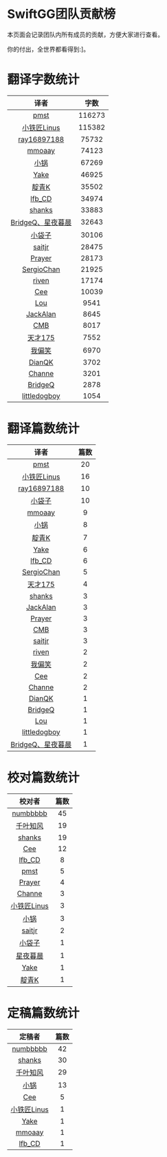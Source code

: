 
# SwiftGG团队贡献榜

本页面会记录团队内所有成员的贡献，方便大家进行查看。

你的付出，全世界都看得到:]。

# 翻译字数统计

| 译者 | 字数 |
| :------------: | :------------: |
| [pmst](http://www.jianshu.com/users/596f2ba91ce9/latest_articles) | 116273 |
| [小铁匠Linus](http://weibo.com/linusling) | 115382 |
| [ray16897188](http://www.jianshu.com/users/97c49dfd1f9f/latest_articles) | 75732 |
| [mmoaay](http://blog.csdn.net/mmoaay) | 74123 |
| [小锅](http://www.jianshu.com/users/3b40e55ec6d5/latest_articles) | 67269 |
| [Yake](http://blog.csdn.net/yake_099) | 46925 |
| [靛青K](http://www.dianqk.org/) | 35502 |
| [lfb_CD](http://weibo.com/lfbWb) | 34974 |
| [shanks](http://codebuild.me/) | 33883 |
| [BridgeQ、星夜暮晨](undefined) | 32643 |
| [小袋子](http://daizi.me) | 30106 |
| [saitjr](http://www.brighttj.com) | 28475 |
| [Prayer](http://www.futantan.com) | 28173 |
| [SergioChan](https://github.com/SergioChan) | 21925 |
| [riven](http://weibo.com/riven0951) | 17174 |
| [Cee](https://github.com/Cee) | 10039 |
| [Lou](undefined) | 9541 |
| [JackAlan](http://ijack.pw/) | 8645 |
| [CMB](https://github.com/chenmingbiao) | 8017 |
| [天才175](http://weibo.com/u/2916092907) | 7552 |
| [我偏笑](http://blog.csdn.net/nsnirvana) | 6970 |
| [DianQK](undefined) | 3702 |
| [Channe](undefined) | 3201 |
| [BridgeQ](http://wxgbridgeq.github.io/) | 2878 |
| [littledogboy](undefined) | 1054 |


# 翻译篇数统计

| 译者 | 篇数 |
| :------------: | :------------: |
| [pmst](http://www.jianshu.com/users/596f2ba91ce9/latest_articles) | 20 |
| [小铁匠Linus](http://weibo.com/linusling) | 16 |
| [ray16897188](http://www.jianshu.com/users/97c49dfd1f9f/latest_articles) | 10 |
| [小袋子](http://daizi.me) | 10 |
| [mmoaay](http://blog.csdn.net/mmoaay) | 9 |
| [小锅](http://www.jianshu.com/users/3b40e55ec6d5/latest_articles) | 8 |
| [靛青K](http://www.dianqk.org/) | 7 |
| [Yake](http://blog.csdn.net/yake_099) | 6 |
| [lfb_CD](http://weibo.com/lfbWb) | 6 |
| [SergioChan](https://github.com/SergioChan) | 5 |
| [天才175](http://weibo.com/u/2916092907) | 4 |
| [shanks](http://codebuild.me/) | 3 |
| [JackAlan](http://ijack.pw/) | 3 |
| [Prayer](http://www.futantan.com) | 3 |
| [CMB](https://github.com/chenmingbiao) | 3 |
| [saitjr](http://www.brighttj.com) | 3 |
| [riven](http://weibo.com/riven0951) | 2 |
| [我偏笑](http://blog.csdn.net/nsnirvana) | 2 |
| [Cee](https://github.com/Cee) | 2 |
| [Channe](undefined) | 2 |
| [DianQK](undefined) | 1 |
| [BridgeQ](http://wxgbridgeq.github.io/) | 1 |
| [Lou](undefined) | 1 |
| [littledogboy](undefined) | 1 |
| [BridgeQ、星夜暮晨](undefined) | 1 |


# 校对篇数统计

| 校对者 | 篇数 |
| :------------: | :------------: |
| [numbbbbb](https://github.com/numbbbbb) | 45 |
| [千叶知风](http://weibo.com/xiaoxxiao) | 19 |
| [shanks](http://codebuild.me/) | 19 |
| [Cee](https://github.com/Cee) | 12 |
| [lfb_CD](http://weibo.com/lfbWb) | 8 |
| [pmst](http://www.jianshu.com/users/596f2ba91ce9/latest_articles) | 5 |
| [Prayer](http://www.futantan.com) | 4 |
| [Channe](undefined) | 3 |
| [小铁匠Linus](http://weibo.com/linusling) | 3 |
| [小锅](http://www.jianshu.com/users/3b40e55ec6d5/latest_articles) | 3 |
| [saitjr](http://www.brighttj.com) | 2 |
| [小袋子](http://daizi.me) | 1 |
| [星夜暮晨](http://www.jianshu.com/users/ef1058d2d851) | 1 |
| [Yake](http://blog.csdn.net/yake_099) | 1 |
| [靛青K](http://www.dianqk.org/) | 1 |


# 定稿篇数统计

| 定稿者 | 篇数 |
| :------------: | :------------: |
| [numbbbbb](https://github.com/numbbbbb) | 42 |
| [shanks](http://codebuild.me/) | 30 |
| [千叶知风](http://weibo.com/xiaoxxiao) | 29 |
| [小锅](http://www.jianshu.com/users/3b40e55ec6d5/latest_articles) | 13 |
| [Cee](https://github.com/Cee) | 5 |
| [小铁匠Linus](http://weibo.com/linusling) | 1 |
| [Yake](http://blog.csdn.net/yake_099) | 1 |
| [mmoaay](http://blog.csdn.net/mmoaay) | 1 |
| [lfb_CD](http://weibo.com/lfbWb) | 1 |